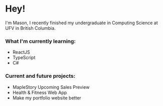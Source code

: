 # Hey! 

I'm Mason, I recently finished my undergraduate in Computing Science at UFV in British Columbia.

### What I'm currently learning:

- ReactJS
- TypeScript
- C#

### Current and future projects: 
- MapleStory Upcoming Sales Preview
- Health & Fitness Web App
- Make my portfolio website better





